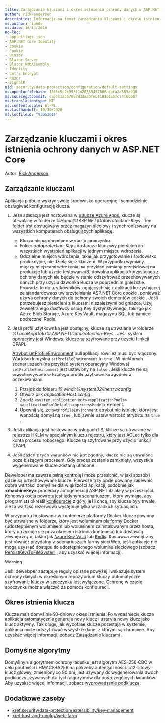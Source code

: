 ```yaml
---
title: Zarządzanie kluczami i okres istnienia ochrony danych w ASP.NET Core
author: rick-anderson
description: Informacje na temat zarządzania kluczami i okresu istnienia ochrony danych w programie ASP.NET Core.
ms.author: riande
ms.date: 10/14/2016
no-loc:
- appsettings.json
- ASP.NET Core Identity
- cookie
- Cookie
- Blazor
- Blazor Server
- Blazor WebAssembly
- Identity
- Let's Encrypt
- Razor
- SignalR
uid: security/data-protection/configuration/default-settings
ms.openlocfilehash: 1303c5c2c993f1d20383457666aebfa2a583e938
ms.sourcegitcommit: ca34c1ac578e7d3daa0febf1810ba5fc74f60bbf
ms.translationtype: MT
ms.contentlocale: pl-PL
ms.lasthandoff: 10/30/2020
ms.locfileid: "93053010"
---
```

# <a name="data-protection-key-management-and-lifetime-in-aspnet-core"></a>Zarządzanie kluczami i okres istnienia ochrony danych w ASP.NET Core

Autor: [Rick Anderson](https://twitter.com/RickAndMSFT)

## <a name="key-management"></a>Zarządzanie kluczami

Aplikacja próbuje wykryć swoje środowisko operacyjne i samodzielnie obsługiwać konfigurację klucza.

1. Jeśli aplikacja jest hostowana w [usłudze Azure Apps](https://azure.microsoft.com/services/app-service/), klucze są utrwalane w folderze *%Home%\ASP.NET\DataProtection-Keys* . Ten folder jest obsługiwany przez magazyn sieciowy i synchronizowany na wszystkich komputerach obsługujących aplikację.
   * Klucze nie są chronione w stanie spoczynku.
   * Folder *dataprotection-Keys* dostarcza kluczowy pierścień do wszystkich wystąpień aplikacji w jednym miejscu wdrożenia.
   * Oddzielne miejsca wdrożenia, takie jak przygotowanie i środowisko produkcyjne, nie dzielą się z kluczem. W przypadku wymiany między miejscami wdrożenia, na przykład zamiany przejściowej na produkcję lub użycie testowania/B, dowolna aplikacja korzystająca z ochrony danych nie będzie w stanie odszyfrować przechowywanych danych przy użyciu dzwonka klucza w poprzednim gnieździe. Prowadzi to do użytkowników logujących się z aplikacji korzystającej ze standardowego uwierzytelniania ASP.NET Core cookie , ponieważ używa ochrony danych do ochrony swoich elementów cookie . Jeśli potrzebujesz pierścieni z kluczami niezależnymi od gniazda, Użyj zewnętrznego dostawcy usługi Key dystynktywnego, takiego jak Azure Blob Storage, Azure Key Vault, magazynu SQL lub pamięci podręcznej Redis.

1. Jeśli profil użytkownika jest dostępny, klucze są utrwalane w folderze *%LocalAppData%\ASP.NET\DataProtection-Keys* . Jeśli system operacyjny jest Windows, klucze są szyfrowane przy użyciu funkcji DPAPI.

   [Atrybut setProfileEnvironment](/iis/configuration/system.applicationhost/applicationpools/add/processmodel#configuration) puli aplikacji również musi być włączony. Wartość domyślna `setProfileEnvironment` to `true` . W niektórych scenariuszach (na przykład system operacyjny Windows) `setProfileEnvironment` jest ustawiony na `false` . Jeśli klucze nie są przechowywane w katalogu profilu użytkownika zgodnie z oczekiwaniami:

   1. Przejdź do folderu *% windir%/system32/inetsrv/config*
   1. Otwórz plik *applicationHost.config* .
   1. Znajdź `<system.applicationHost><applicationPools><applicationPoolDefaults><processModel>` element.
   1. Upewnij się, że `setProfileEnvironment` atrybut nie istnieje, który jest wartością domyślną `true` , lub jawnie ustaw wartość atrybutu na `true` .

1. Jeśli aplikacja jest hostowana w usługach IIS, klucze są utrwalane w rejestrze HKLM w specjalnym kluczu rejestru, który jest ACLed tylko dla konta procesu roboczego. Klucze są szyfrowane przy użyciu funkcji DPAPI.

1. Jeśli żaden z tych warunków nie jest zgodny, klucze nie są utrwalane poza bieżącym procesem. Gdy proces zostanie zamknięty, wszystkie wygenerowane klucze zostaną utracone.

Deweloper ma zawsze pełną kontrolę i może przesłonić, w jaki sposób i gdzie są przechowywane klucze. Pierwsze trzy opcje powinny zapewnić dobre wartości domyślne dla większości aplikacji, podobnie jak **\<machineKey>** procedury autogeneracji ASP.NET działały w przeszłości. Końcowa opcja powrotu jest jedynym scenariuszem, który wymaga, aby programista określił [konfigurację](xref:security/data-protection/configuration/overview) z góry, jeśli chcą, aby klucze były trwałe, ale ta wartość rezerwowa występuje tylko w rzadkich sytuacjach.

W przypadku hostowania w kontenerze platformy Docker klucze powinny być utrwalane w folderze, który jest woluminem platformy Docker (udostępnionym woluminem lub woluminem zainstalowanym przez hosta, który utrzymuje się poza okresem istnienia kontenera) lub dostawcą zewnętrznym, takim jak [Azure Key Vault](https://azure.microsoft.com/services/key-vault/) lub [Redis](https://redis.io/). Dostawca zewnętrzny jest również przydatny w scenariuszach farmy sieci Web, jeśli aplikacje nie mogą uzyskać dostępu do udostępnionego woluminu sieciowego (zobacz [PersistKeysToFileSystem](xref:security/data-protection/configuration/overview#persistkeystofilesystem) , aby uzyskać więcej informacji).

> [!WARNING]
> Jeśli deweloper zastępuje reguły opisane powyżej i wskazuje system ochrony danych w określonym repozytorium kluczy, automatyczne szyfrowanie kluczy w spoczynku jest wyłączone. Ochronę w czasie spoczynku można włączyć za pomocą [konfiguracji](xref:security/data-protection/configuration/overview).

## <a name="key-lifetime"></a>Okres istnienia klucza

Klucze mają domyślnie 90-dniowy okres istnienia. Po wygaśnięciu klucza aplikacja automatycznie generuje nowy klucz i ustawia nowy klucz jako klucz aktywny. Tak długo, jak wycofane klucze pozostają w systemie, aplikacja może odszyfrować wszystkie dane, z którymi są chronione. Aby uzyskać więcej informacji, zobacz [Zarządzanie kluczami](xref:security/data-protection/implementation/key-management#key-expiration-and-rolling) .

## <a name="default-algorithms"></a>Domyślne algorytmy

Domyślnym algorytmem ochrony ładunku jest algorytm AES-256-CBC w celu poufności i HMACSHA256 na potrzeby autentyczności. 512-bitowy klucz główny, zmieniony co 90 dni, jest używany do wygenerowania dwóch podkluczy używanych dla tych algorytmów dla poszczególnych ładunków. Aby uzyskać więcej informacji, zobacz [wyprowadzanie podklucza](xref:security/data-protection/implementation/subkeyderivation#additional-authenticated-data-and-subkey-derivation) .

## <a name="additional-resources"></a>Dodatkowe zasoby

* <xref:security/data-protection/extensibility/key-management>
* <xref:host-and-deploy/web-farm>
